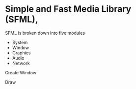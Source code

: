 # Simple and Fast Media Library (SFML),

SFML is broken down into five modules
- System
- Window
- Graphics
- Audio
- Network



Create Window

Draw

